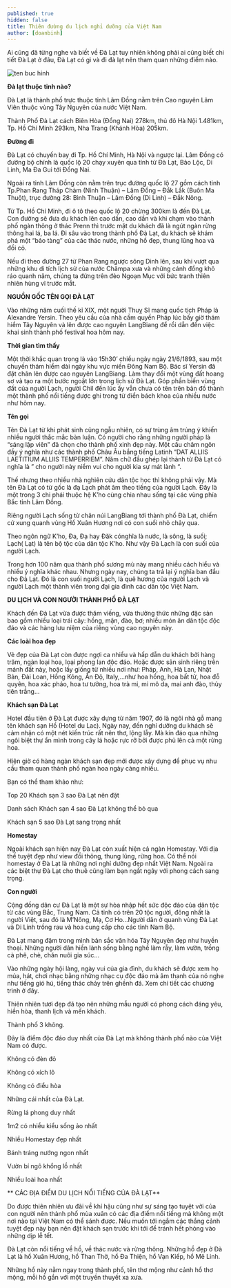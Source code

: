 ```yaml
---
published: true
hidden: false
title: Thiên đường du lịch nghỉ dưỡng của Việt Nam
author: [doanbinh] 
---
```


Ai cũng đã từng nghe và biết về Đà Lạt tuy nhiên không phải ai cũng biết chi tiết Đà Lạt ở đâu, Đà Lạt có gì và đi đà lạt nên tham quan những điểm nào.

![ten buc hinh](http://media.dulich24.com.vn/da-lat.jpg "ten buc hinh")

**Đà lạt thuộc tỉnh nào?**

Đà Lạt là thành phố trực thuộc tỉnh Lâm Đồng nằm trên Cao nguyên Lâm Viên thuộc vùng Tây Nguyên của nước Việt Nam.

Thành Phố Đà Lạt cách Biên Hòa (Đồng Nai) 278km, thủ đô Hà Nội 1.481km, Tp. Hồ Chí Minh 293km, Nha Trang (Khánh Hòa) 205km.


**Đường đi**

Đà Lạt có chuyến bay đi Tp. Hồ Chí Minh, Hà Nội và ngược lại. Lâm Đồng có đường bộ chính là quốc lộ 20 chạy xuyên qua tỉnh từ Đà Lạt, Bảo Lộc, Di Linh, Ma Đa Gui tới Đồng Nai.

Ngoài ra tỉnh Lâm Đồng còn nằm trên trục đường quốc lộ 27 gồm cách tỉnh Tp.Phan Rang Tháp Chàm (Ninh Thuận) – Lâm Đồng – Đắk Lắk (Buôn Ma Thuột), trục đường 28: Bình Thuận – Lâm Đồng (Di Linh) – Đắk Nông.

Từ Tp. Hồ Chí Minh, đi ô tô theo quốc lộ 20 chừng 300km là đến Đà Lạt. Con đường sẽ đưa du khách lên cao dần, cao dần và khi chạm vào thành phố ngàn thông ở thác Prenn thì trước mặt du khách đã là ngút ngàn rừng thông hai lá, ba lá. Đi sâu vào trong thành phố Đà Lạt, du khách sẽ khám phá một “bảo tàng” của các thác nước, những hồ đẹp, thung lũng hoa và đồi cỏ.

Nếu đi theo đường 27 từ Phan Rang ngược sông Dinh lên, sau khi vượt qua những khu di tích lịch sử của nước Chămpa xưa và những cánh đồng khô ráo quanh năm, chúng ta đứng trên đèo Ngoạn Mục với bức tranh thiên nhiên hùng vĩ trước mắt.


**NGUỒN GỐC TÊN GỌI ĐÀ LẠT**

Vào những năm cuối thế kỉ XIX, một người Thuỵ Sĩ mang quốc tịch Pháp là Alexandre Yersin. Theo yêu cầu của nhà cầm quyền Pháp lúc bấy giờ thám hiểm Tây Nguyên và lên được cao nguyên LangBiang để rồi dẫn đến việc khai sinh thành phố festival hoa hôm nay.

**Thời gian tìm thấy**

Một thời khắc quan trọng là vào 15h30’ chiều ngày ngày 21/6/1893, sau một chuyến thám hiểm dài ngày khu vực miền Đông Nam Bộ. Bác sĩ Yersin đã đặt chân lên được cao nguyên LangBiang. Làm thay đổi một vùng đất hoang sơ và tạo ra một bước ngoặt lớn trong lịch sử Đà Lạt. Góp phần biến vùng đất của người Lạch, người Chil đến lúc ấy vẫn chưa có tên trên bản đồ thành một thành phố nổi tiếng được ghi trong từ điển bách khoa của nhiều nước như hôm nay.


**Tên gọi**

Tên Đà Lạt từ khi phát sinh cũng ngẫu nhiên, có sự trùng âm trúng ý khiến nhiều người thắc mắc bàn luận. Có người cho rằng những người pháp là “sáng lập viên” đã chọn cho thành phố xinh đẹp này. Một câu châm ngôn đầy ý nghĩa như các thành phố Châu Âu bắng tiếng Latinh “DAT ALLIIS LAETITIUM ALLIIS TEMPERRIEM”. Năm chữ đầu ghép lại thành từ Đà Lạt có nghĩa là ” cho người này niềm vui cho người kia sự mát lành “.

Thế nhưng theo nhiều nhà nghiên cứu dân tộc học thì không phải vậy. Mà tên Đà Lạt có từ gốc là đạ Lạch phát âm theo tiếng của người Lạch. Đây là một trong 3 chi phái thuộc hệ K’ho cùng chia nhau sống tại các vùng phía Bắc tỉnh Lâm Đồng.

Riêng người Lạch sống từ chân núi LangBiang tới thành phố Đà Lạt, chiếm cứ xung quanh vùng Hồ Xuân Hương nơi có con suối nhỏ chảy qua.

Theo ngôn ngữ K’ho, Đa, Đạ hay Đăk cónghĩa là nước, là sông, là suối; Lạch( Lạt) là tên bộ tộc của dân tộc K’ho. Như vậy Đà Lạch là con suối của người Lạch.

Trong hơn 100 năm qua thành phố sương mù này mang nhiều cách hiểu và nhiều ý nghĩa khác nhau. Nhưng ngày nay, chúng ta trả lại ý nghĩa ban đầu cho Đà Lạt. Đó là con suối người Lạch, là quê hương của người Lạch và người Lạch một thành viên trong đại gia đình các dân tộc Việt Nam.

**DU LỊCH VÀ CON NGƯỜI THÀNH PHỐ ĐÀ LẠT**

Khách đến Đà Lạt vừa được thăm viếng, vừa thưởng thức những đặc sản bao gồm nhiều loại trái cây: hồng, mận, đào, bơ; nhiều món ăn dân tộc độc đáo và các hàng lưu niệm của riêng vùng cao nguyên này. 

**Các loài hoa đẹp**

Vẻ đẹp của Đà Lạt còn được ngợi ca nhiều và hấp dẫn du khách bởi hàng trăm, ngàn loại hoa, loại phong lan độc đáo. Hoặc được sản sinh riêng trên mảnh đất này, hoặc lấy giống từ nhiều nơi như: Pháp, Anh, Hà Lan, Nhật Bản, Đài Loan, Hồng Kông, Ấn Độ, Italy,…như hoa hồng, hoa bất tử, hoa đỗ quyên, hoa xác pháo, hoa tư tưởng, hoa trà mi, mi mô da, mai anh đào, thủy tiên trắng…


**Khách sạn Đà Lạt**

Hotel đầu tiên ở Đà Lạt được xây dựng từ năm 1907, đó là ngôi nhà gỗ mang tên khách sạn Hồ (Hotel du Lac). Ngày nay, đến nghỉ dưỡng du khách sẽ cảm nhận có một nét kiến trúc rất nên thơ, lộng lẫy. Mà kín đáo qua những ngôi biệt thự ẩn mình trong cây lá hoặc rực rỡ bởi được phủ lên cả một rừng hoa.

Hiện giờ có hàng ngàn khách sạn đẹp mới được xây dựng để phục vụ nhu cầu tham quan thành phố ngàn hoa ngày càng nhiều.

Bạn có thể tham khảo như:

Top 20 Khách sạn 3 sao Đà Lạt nên đặt

Danh sách Khách sạn 4 sao Đà Lạt không thể bỏ qua

Khách sạn 5 sao Đà Lạt sang trọng nhất

**Homestay**

Ngoài khách sạn hiện nay Đà Lạt còn xuất hiện cả ngàn Homestay. Với địa thế tuyệt đẹp như view đồi thông, thung lũng, rừng hoa. Có thể nói homestay ở Đà Lạt là những nơi nghỉ dưỡng đẹp nhất Việt Nam. Ngoài ra các biệt thự Đà Lạt cho thuê cũng làm bạn ngất ngây với phong cách sang trọng.


**Con người**

Cộng đồng dân cư Đà Lạt là một sự hòa nhập hết sức độc đáo của dân tộc từ các vùng Bắc, Trung Nam. Cả tỉnh có trên 20 tộc người, đông nhất là người Việt, sau đó là M’Nông, Mạ, Cơ Ho…Người dân ở quanh vùng Đà Lạt và Di Linh trồng rau và hoa cung cấp cho các tỉnh Nam Bộ.


Đà Lạt mang đậm trong mình bản sắc văn hóa Tây Nguyên đẹp như huyền thoại. Những người dân hiền lành sống bằng nghề làm rẫy, làm vườn, trồng cà phê, chè, chăn nuôi gia súc…

Vào những ngày hội làng, ngày vui của gia đình, du khách sẽ được xem họ múa, hát, chơi nhạc bằng những nhạc cụ độc đáo mà âm thanh của nó nghe như tiếng gió hú, tiếng thác chảy trên ghềnh đá. Xem chi tiết các chương trình ở đây.

Thiên nhiên tươi đẹp đã tạo nên những mẫu người có phong cách đáng yêu, hiền hòa, thanh lịch và mến khách.

Thành phố 3 không.

Đây là điểm độc đáo duy nhất của Đà Lạt mà không thành phố nào của Việt Nam có được.

Không có đèn đỏ

Không có xích lô

Không có điều hòa

Những cái nhất của Đà Lạt.

Rừng lá phong duy nhất

1m2 có nhiều kiểu sống ảo nhất

Nhiều Homestay đẹp nhất

Bánh tráng nướng ngon nhất

Vườn bí ngô khổng lồ nhất

Nhiều loài hoa nhất


** CÁC ĐỊA ĐIỂM DU LỊCH NỔI TIẾNG CỦA ĐÀ LẠT**

Do được thiên nhiên ưu  đãi về khí hậu cũng như sự sáng tạo tuyệt vời của con người nên thành phố mùa xuân có các địa điểm nổi tiếng mà không một nơi nào tại Việt Nam có thể sánh được. Nếu muốn tới ngắm các thắng cảnh tuyệt đẹp này bạn nên đặt khách sạn trước khi tới để tránh hết phòng vào những dịp lễ tết.

Đà Lạt còn nổi tiếng về hồ, về thác nước và rừng thông. Những hồ đẹp ở Đà Lạt là hồ Xuân Hương, hồ Than Thở, hồ Đa Thiện, hồ Vạn Kiếp, hồ Mê Linh.

Những hồ này nằm ngay trong thành phố, tên thơ mộng như cảnh hồ thơ mộng, mỗi hồ gắn với một truyền thuyết xa xưa.

